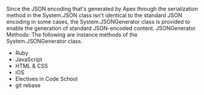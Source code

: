 Since the JSON encoding that's generated by Apex through the serialization method in the System.JSON class isn't identical to the standard JSON encoding in some cases, the System.JSONGenerator class is provided to enable the generation of standard JSON-encoded content.
JSONGenerator Methods:
The following are instance methods of the System.JSONGenerator class.
 * Ruby
 * JavaScript
 * HTML & CSS
 * iOS
 * Electives in Code School
 * git rebase
